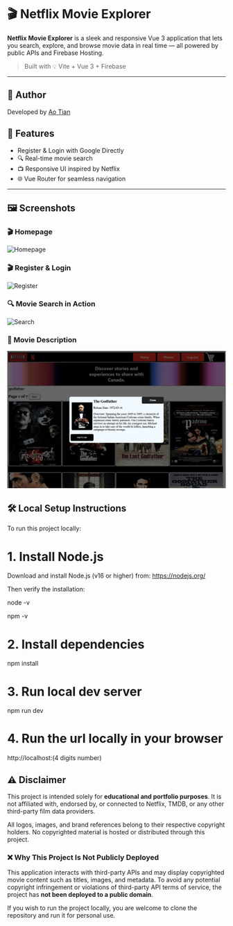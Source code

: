 # 🎬 Netflix Movie Explorer

**Netflix Movie Explorer** is a sleek and responsive Vue 3 application that lets you search, explore, and browse movie data in real time — all powered by public APIs and Firebase Hosting.

> Built with 💡 Vite + Vue 3 + Firebase

---

## 👤 Author

Developed by [Ao Tian](https://github.com/TA-SWJD)

## 🚀 Features

- Register & Login with Google Directly
- 🔍 Real-time movie search
- 📺 Responsive UI inspired by Netflix
- 🌐 Vue Router for seamless navigation

---

## 🖼️ Screenshots

### 🎬 Homepage
![Homepage](./image/homepage.png)

### 🎬 Register & Login
![Register](./image/register.png)

### 🔍 Movie Search in Action
![Search](./image/search.png)

### 📱 Movie Description
![Description](./image/description.png)

## 🛠️ Local Setup Instructions

To run this project locally:

# 1. Install Node.js

Download and install Node.js (v16 or higher) from:
https://nodejs.org/

Then verify the installation:

node -v

npm -v

# 2. Install dependencies
npm install

# 3. Run local dev server
npm run dev

# 4. Run the url locally in your browser
http://localhost:(4 digits number)

## ⚠️ Disclaimer

This project is intended solely for **educational and portfolio purposes**. It is not affiliated with, endorsed by, or connected to Netflix, TMDB, or any other third-party film data providers.

All logos, images, and brand references belong to their respective copyright holders. No copyrighted material is hosted or distributed through this project.

### ❌ Why This Project Is Not Publicly Deployed

This application interacts with third-party APIs and may display copyrighted movie content such as titles, images, and metadata. To avoid any potential copyright infringement or violations of third-party API terms of service, the project has **not been deployed to a public domain**.

If you wish to run the project locally, you are welcome to clone the repository and run it for personal use.
